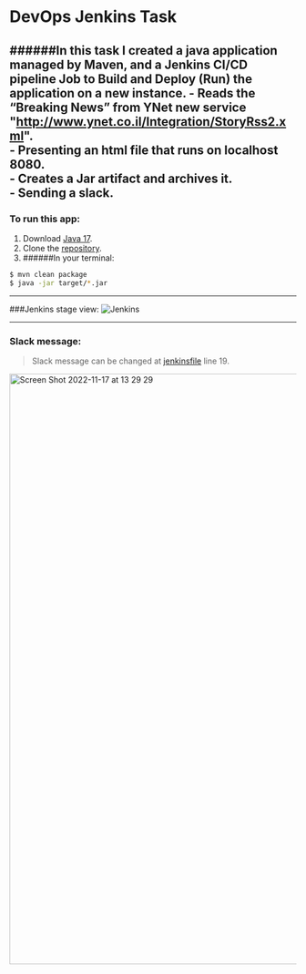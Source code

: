   # DevOps Jenkins Task  
######In this task I created a java application managed by Maven, and a Jenkins CI/CD pipeline Job to Build and Deploy (Run) the application on a new instance.
	- Reads the “Breaking News” from YNet new service "http://www.ynet.co.il/Integration/StoryRss2.xml".  
	- Presenting an html file that runs on localhost 8080.  
	- Creates a Jar artifact and archives it.  
	- Sending a slack.   
------------  
### To run this app:
1. Download [Java 17](https://www.oracle.com/java/technologies/downloads/#jdk17-mac "Java 17"). 
2. Clone the [repository](https://github.com/MohamedIgb/Fursa_Jenkins_HW.git "repository"). 
3. ######In your terminal:  
```sh  
$ mvn clean package  
$ java -jar target/*.jar  
```  

------------
###Jenkins stage view:
![Jenkins](https://user-images.githubusercontent.com/92742400/202436150-4f08f2c2-e463-4663-a311-d5d70c4de789.jpeg)



------------    
### Slack message: 
> Slack message can be changed at [jenkinsfile](https://github.com/MohamedIgb/Fursa_Jenkins_HW/blob/main/jenkinsfile "jenkinsfile") line 19.

<img width="1037" alt="Screen Shot 2022-11-17 at 13 29 29" src="https://user-images.githubusercontent.com/92742400/202434961-69b72085-8afb-4cd8-8ea8-2d32ddd0a72b.png">


  
  

